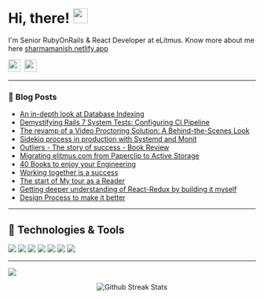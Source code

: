 # Hi, there! <img src="https://raw.githubusercontent.com/MartinHeinz/MartinHeinz/master/wave.gif" width="30px" height="30px">

I'm Senior RubyOnRails & React Developer at eLitmus. Know more about me here [sharmamanish.netlify.app](https://sharmamanish.netlify.app/)

<a href="https://twitter.com/ManishS77291587"><img height="25" width="25" src="https://cdn.jsdelivr.net/npm/simple-icons@v3/icons/twitter.svg"></a>&nbsp;
<a href="https://www.linkedin.com/in/manish-sharma-694263157/"><img height="25" width="25" src="https://cdn.jsdelivr.net/npm/simple-icons@v3/icons/linkedin.svg"></a>

<hr/>

### :newspaper: Blog Posts

- [An in-depth look at Database Indexing](https://www.elitmus.com/blog/technology/an-in-depth-look-at-database-indexing/)
- [Demystifying Rails 7 System Tests: Configuring CI Pipeline](https://www.elitmus.com/blog/technology/demystifying-rails-7-system-tests-configuring-ci-pipeline/)
- [The revamp of a Video Proctoring Solution: A Behind-the-Scenes Look](https://www.elitmus.com/blog/technology/the-revamp-of-a-video-proctoring-solution-a-behind-the-scenes-look/)
- [Sidekiq process in production with Systemd and Monit](https://www.elitmus.com/blog/technology/sidekiq-process-in-production-with-systemd-and-monit/)
- [Outliers - The story of success - Book Review](https://www.elitmus.com/blog/the-other-side/outliers-the-story-of-success-book-review/)
- [Migrating elitmus.com from Paperclip to Active Storage](https://www.elitmus.com/blog/technology/migration-from-paperclip-to-activestorage/)
- [40 Books to enjoy your Engineering
](https://ccinternshipstory.blogspot.com/2020/02/40-books-to-enjoy-your-engineering.html)
- [Working together is a success](https://exploremanish.blogspot.com/2020/04/working-together-is-success.html)
- [The start of My tour as a Reader](https://exploremanish.blogspot.com/2020/04/the-start-of-my-tour-as-reader.html)
- [Getting deeper understanding of React-Redux by building it myself](https://exploremanish.blogspot.com/2020/06/getting-deeper-understanding-of-react.html)
- [Design Process to make it better
](https://exploremanish.blogspot.com/2020/11/design-process-to-make-it-better.html)
  
<hr/>

## 🔧 Technologies & Tools
![](https://img.shields.io/badge/Framework-RubyonRails-informational?style=flat&logo=rubyonrails&logoColor=white&color=2bbc8a)
![](https://img.shields.io/badge/OS-Linux-informational?style=flat&logo=linux&logoColor=white&color=2bbc8a)
![](https://img.shields.io/badge/Editor-VSCode-informational?style=flat&logo=Visual-Studio-Code&logoColor=white&color=2bbc8a)
![](https://img.shields.io/badge/Code-JavaScript-informational?style=flat&logo=javascript&logoColor=white&color=2bbc8a)
![](https://img.shields.io/badge/Code-Python-informational?style=flat&logo=python&logoColor=white&color=2bbc8a)
![](https://img.shields.io/badge/Code-React-informational?style=flat&logo=react&logoColor=white&color=2bbc8a)
![](https://img.shields.io/badge/Code-Node.js-informational?style=flat&logo=node.js&logoColor=white&color=2bbc8a)
<!--## &#x1f4c8; GitHub Stats
-->
<hr/>

<!-- links to social media icons -->

<!-- icons with padding -->

[1.1]: http://i.imgur.com/tXSoThF.png (twitter icon with padding)
[2.1]: http://i.imgur.com/0o48UoR.png (github icon with padding)

<!-- icons without padding -->

[1.2]: http://i.imgur.com/wWzX9uB.png (twitter icon without padding)
[2.2]: http://i.imgur.com/9I6NRUm.png (github icon without padding)
[3.2]: https://raw.githubusercontent.com/MartinHeinz/MartinHeinz/master/linkedin-3-16.png (LinkedIn icon without padding)


<!-- links to your social media accounts -->

[1]: https://twitter.com/ManishS77291587
[2]: https://github.com/maniSHarma7575
[3]: https://www.linkedin.com/in/manish-sharma-694263157/


![](https://komarev.com/ghpvc/?username=maniSharma7575&color=dc143c)

<p align="center">
<img src="https://github-readme-streak-stats.herokuapp.com/?user=maniSHarma7575" alt="Github Streak Stats">
</p>

